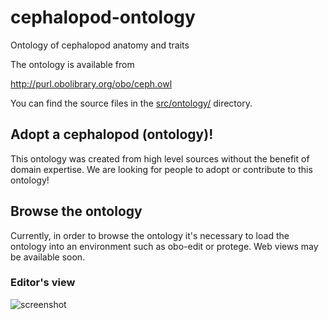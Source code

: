 # cephalopod-ontology

Ontology of cephalopod anatomy and traits

The ontology is available from

  http://purl.obolibrary.org/obo/ceph.owl

You can find the source files in the [src/ontology/](https://github.com/obophenotype/cephalopod-ontology/tree/master/src/ontology) directory.

## Adopt a cephalopod (ontology)!

This ontology was created from high level sources without the benefit
of domain expertise. We are looking for people to adopt or contribute
to this ontology!

## Browse the ontology

Currently, in order to browse the ontology it's necessary to load the
ontology into an environment such as obo-edit or protege. Web views
may be available soon.

### Editor's view

![screenshot](https://raw.github.com/obophenotype/cephalopod-ontology/master/images/screenshots/ceph-protege.png)
